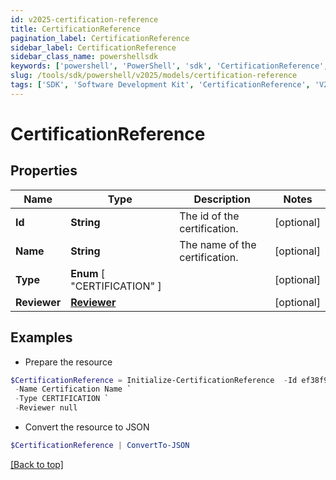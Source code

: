 ```yaml
---
id: v2025-certification-reference
title: CertificationReference
pagination_label: CertificationReference
sidebar_label: CertificationReference
sidebar_class_name: powershellsdk
keywords: ['powershell', 'PowerShell', 'sdk', 'CertificationReference', 'V2025CertificationReference'] 
slug: /tools/sdk/powershell/v2025/models/certification-reference
tags: ['SDK', 'Software Development Kit', 'CertificationReference', 'V2025CertificationReference']
---
```



# CertificationReference

## Properties

Name | Type | Description | Notes
------------ | ------------- | ------------- | -------------
**Id** | **String** | The id of the certification. | [optional] 
**Name** | **String** | The name of the certification. | [optional] 
**Type** |  **Enum** [  "CERTIFICATION" ] |  | [optional] 
**Reviewer** | [**Reviewer**](reviewer) |  | [optional] 

## Examples

- Prepare the resource
```powershell
$CertificationReference = Initialize-CertificationReference  -Id ef38f94347e94562b5bb8424a56397d8 `
 -Name Certification Name `
 -Type CERTIFICATION `
 -Reviewer null
```

- Convert the resource to JSON
```powershell
$CertificationReference | ConvertTo-JSON
```


[[Back to top]](#) 

